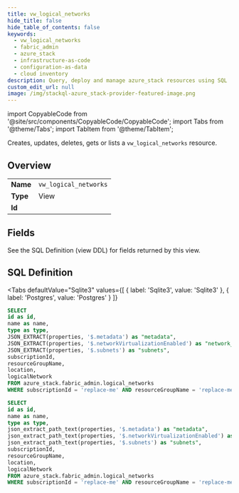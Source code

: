 ```yaml
--- 
title: vw_logical_networks
hide_title: false
hide_table_of_contents: false
keywords:
  - vw_logical_networks
  - fabric_admin
  - azure_stack
  - infrastructure-as-code
  - configuration-as-data
  - cloud inventory
description: Query, deploy and manage azure_stack resources using SQL
custom_edit_url: null
image: /img/stackql-azure_stack-provider-featured-image.png
---
```


import CopyableCode from '@site/src/components/CopyableCode/CopyableCode';
import Tabs from '@theme/Tabs';
import TabItem from '@theme/TabItem';

Creates, updates, deletes, gets or lists a <code>vw_logical_networks</code> resource.

## Overview
<table><tbody>
<tr><td><b>Name</b></td><td><code>vw_logical_networks</code></td></tr>
<tr><td><b>Type</b></td><td>View</td></tr>
<tr><td><b>Id</b></td><td><CopyableCode code="azure_stack.fabric_admin.vw_logical_networks" /></td></tr>
</tbody></table>

## Fields

See the SQL Definition (view DDL) for fields returned by this view.

## SQL Definition

<Tabs
defaultValue="Sqlite3"
values={[
{ label: 'Sqlite3', value: 'Sqlite3' },
{ label: 'Postgres', value: 'Postgres' }
]}
>
<TabItem value="Sqlite3">

```sql
SELECT
id as id,
name as name,
type as type,
JSON_EXTRACT(properties, '$.metadata') as "metadata",
JSON_EXTRACT(properties, '$.networkVirtualizationEnabled') as "network_virtualization_enabled",
JSON_EXTRACT(properties, '$.subnets') as "subnets",
subscriptionId,
resourceGroupName,
location,
logicalNetwork
FROM azure_stack.fabric_admin.logical_networks
WHERE subscriptionId = 'replace-me' AND resourceGroupName = 'replace-me' AND location = 'replace-me';
```

</TabItem>
<TabItem value="Postgres">

```sql
SELECT
id as id,
name as name,
type as type,
json_extract_path_text(properties, '$.metadata') as "metadata",
json_extract_path_text(properties, '$.networkVirtualizationEnabled') as "network_virtualization_enabled",
json_extract_path_text(properties, '$.subnets') as "subnets",
subscriptionId,
resourceGroupName,
location,
logicalNetwork
FROM azure_stack.fabric_admin.logical_networks
WHERE subscriptionId = 'replace-me' AND resourceGroupName = 'replace-me' AND location = 'replace-me';
```

</TabItem>
</Tabs>
